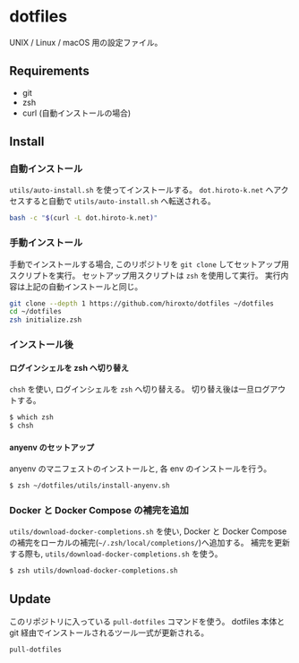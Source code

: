 # dotfiles

UNIX / Linux / macOS 用の設定ファイル。

## Requirements

- git
- zsh
- curl (自動インストールの場合)

## Install

### 自動インストール

`utils/auto-install.sh` を使ってインストールする。
`dot.hiroto-k.net` へアクセスすると自動で `utils/auto-install.sh` へ転送される。

```bash
bash -c "$(curl -L dot.hiroto-k.net)"
```

### 手動インストール

手動でインストールする場合, このリポジトリを ``git clone`` してセットアップ用スクリプトを実行。
セットアップ用スクリプトは ``zsh`` を使用して実行。
実行内容は上記の自動インストールと同じ。

```bash
git clone --depth 1 https://github.com/hiroxto/dotfiles ~/dotfiles
cd ~/dotfiles
zsh initialize.zsh
```

### インストール後

#### ログインシェルを zsh へ切り替え

`chsh` を使い, ログインシェルを `zsh` へ切り替える。
切り替え後は一旦ログアウトする。

```bash
$ which zsh
$ chsh
```

#### anyenv のセットアップ

anyenv のマニフェストのインストールと, 各 env のインストールを行う。

```bash
$ zsh ~/dotfiles/utils/install-anyenv.sh
```

### Docker と Docker Compose の補完を追加

`utils/download-docker-completions.sh` を使い, Docker と Docker Compose の補完をローカルの補完(`~/.zsh/local/completions/`)へ追加する。
補完を更新する際も, `utils/download-docker-completions.sh` を使う。

```bash
$ zsh utils/download-docker-completions.sh
```

## Update

このリポジトリに入っている ``pull-dotfiles`` コマンドを使う。
dotfiles 本体と git 経由でインストールされるツール一式が更新される。

```bash
pull-dotfiles
```

